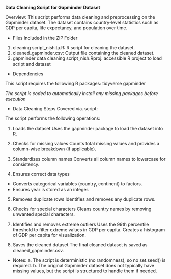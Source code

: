 __Data Cleaning Script for Gapminder Dataset__

Overview:
This script performs data cleaning and preprocessing on the Gapminder dataset. The dataset contains country-level statistics such as GDP per capita, life expectancy, and population over time.

* Files Included in the ZIP Folder

1. cleaning script_nishita.R: R script for cleaning the dataset.
2. cleaned_gapminder.csv: Output file containing the cleaned dataset.
3. gapminder data cleaning script_nish.Rproj: accessible R project to load script and dataset

* Dependencies

This script requires the following R packages:
tidyverse
gapminder

*The script is coded to automatically install any missing packages before execution*


* Data Cleaning Steps Covered via. script:

The script performs the following operations:

1. Loads the dataset
Uses the gapminder package to load the dataset into R.

2. Checks for missing values
Counts total missing values and provides a column-wise breakdown (if applicable).

3. Standardizes column names
Converts all column names to lowercase for consistency.

4. Ensures correct data types
- Converts categorical variables (country, continent) to factors.
- Ensures year is stored as an integer.

5. Removes duplicate rows
Identifies and removes any duplicate rows.

6. Checks for special characters
Cleans country names by removing unwanted special characters.

7. Identifies and removes extreme outliers
Uses the 99th percentile threshold to filter extreme values in GDP per capita.
Creates a histogram of GDP per capita for visualization.

8. Saves the cleaned dataset
The final cleaned dataset is saved as cleaned_gapminder.csv.

* Notes:
  a. The script is deterministic (no randomness), so no set.seed() is required.
  b. The original Gapminder dataset does not typically have missing values, but the script is structured to handle them if needed.
